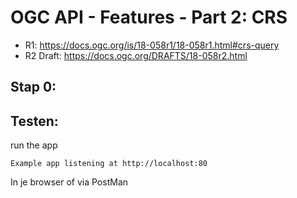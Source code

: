 # OGC API - Features - Part 2: CRS

- R1: https://docs.ogc.org/is/18-058r1/18-058r1.html#crs-query
- R2 Draft: https://docs.ogc.org/DRAFTS/18-058r2.html

## Stap 0:


## Testen:
run the app

`Example app listening at http://localhost:80`

In je browser of via PostMan
